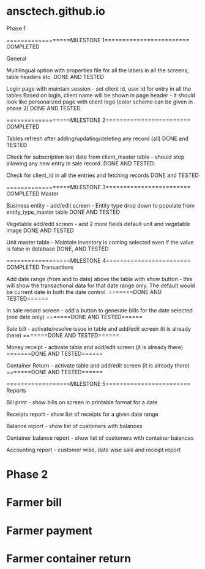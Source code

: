 # ansctech.github.io

Phase 1

==================MILESTONE 1======================== COMPLETED

General

Multilingual option with properties file for all the labels in all the screens, table headers etc. DONE AND TESTED

Login page with maintain session - set client id, user id for entry in all the tables
Based on login, client name will be shown in page header - it should look like personalized page with client logo (color scheme can be given in phase 2) DONE AND TESTED

==================MILESTONE 2======================== COMPLETED

Tables refresh after adding/updating/deleting any record (all) DONE and TESTED

Check for subscription last date from client_master table - should stop allowing any new entry in sale record. DONE AND TESTED

Check for client_id in all the entries and fetching records DONE and TESTED

==================MILESTONE 3======================== COMPLETED
Master

Business entity - add/edit screen - Entity type drop down to populate from entity_type_master table DONE AND TESTED

Vegetable add/edit screen - add 2 more fields default unit and vegetable image DONE AND TESTED

Unit master table - Maintain inventory is coming selected even if the value is false in database DONE, AND TESTED

==================MILESTONE 4======================== COMPLETED
Transactions

Add date range (from and to date) above the table with show button - this will show the transactional data for that date range only. The default would be current date in both the date control. =======DONE AND TESTED======

In sale record screen - add a button to generate bills for the date selected (one date only) =======DONE AND TESTED======

Sale bill - activate/resolve issue in table and add/edit screen (it is already there) =======DONE AND TESTED======

Money receipt - activate table and add/edit screen (it is already there) =======DONE AND TESTED======

Container Return - activate table and add/edit screen (it is already there) =======DONE AND TESTED======

==================MILESTONE 5========================
Reports

Bill print - show bills on screen in printable format for a date

Receipts report - show list of receipts for a given date range

Balance report - show list of customers with balances

Container balance report - show list of customers with container balances

Accounting report - customer wise, date wise sale and receipt report

# Phase 2

# Farmer bill

# Farmer payment

# Farmer container return
